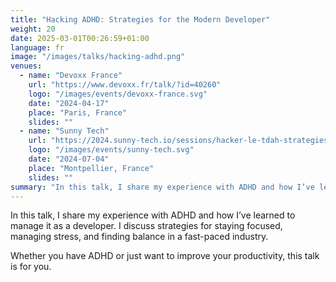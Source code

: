 ```yaml
---
title: "Hacking ADHD: Strategies for the Modern Developer"
weight: 20
date: 2025-03-01T00:26:59+01:00
language: fr
image: "/images/talks/hacking-adhd.png"
venues:
  - name: "Devoxx France"
    url: "https://www.devoxx.fr/talk/?id=40260"
    logo: "/images/events/devoxx-france.svg"
    date: "2024-04-17"
    place: "Paris, France"
    slides: ""
  - name: "Sunny Tech"
    url: "https://2024.sunny-tech.io/sessions/hacker-le-tdah-strategies-pour"
    logo: "/images/events/sunny-tech.svg"
    date: "2024-07-04"
    place: "Montpellier, France"
    slides: ""
summary: "In this talk, I share my experience with ADHD and how I’ve learned to manage it as a developer."
---
```

In this talk, I share my experience with ADHD and how I’ve learned to manage it as a developer.
I discuss strategies for staying focused, managing stress, and finding balance in a fast-paced industry.

Whether you have ADHD or just want to improve your productivity, this talk is for you.
